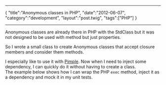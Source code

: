 ***
{
    "title":"Anonymous classes in PHP",
    "date":"2012-06-07",
    "category":"development",
    "layout":"post.twig",
    "tags":["PHP"]
}
***

Anonymous classes are already there in PHP with the StdClass but it was not designed to be used with method but just properties.

So I wrote a small class to create Anonymous classes that accept closure members and consider them methods.

I especially like to use it with [Pimple](https://github.com/fabpot/Pimple). Now when I need to inject some dependency, I can quickly do it without having to create a class.  
The example below shows how I can wrap the PHP `exec` method, inject it as a dependency and mock it in my unit tests.

<script src="https://gist.github.com/2867181.js"> </script>